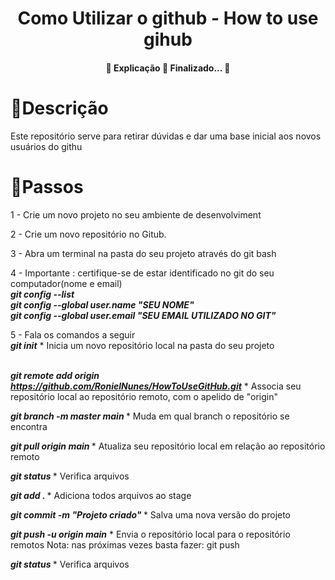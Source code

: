  
<h1 align="center">
  Como Utilizar o github - How to use gihub
</h1>


<h4 align="center">
  🚧  Explicação 🚀 Finalizado...  🚧
</h4>

<h1>
   🚀Descrição
</h1>
<p>
 Este repositório serve para retirar dúvidas e dar uma base inicial aos novos usuários do githu
</p>
 
<h1>
    🎯Passos
</h1>

<p>
1 - Crie um novo projeto no seu ambiente de desenvolviment
</p>

<p>
2 - Crie um novo repositório no Gitub.
</p>

<p>
3 - Abra um terminal na pasta do seu projeto através do git bash
</p>


<p>
4 - Importante : certifique-se de estar identificado no git do seu computador(nome e email) </br>
<b><i>  git config --list</i></b> </br>
<b><i>  git config --global user.name "SEU NOME"</i></b></br>
<b><i>  git config --global user.email "SEU EMAIL UTILIZADO NO GIT"</i></b></br>
</p>

<p>
5 - Fala os comandos a seguir </br>
<b><i>  git init</i></b> * Inicia um novo repositório local na pasta do seu projeto </br></br>

<b><i>  git remote add origin https://github.com/RonielNunes/HowToUseGitHub.git</i></b> * Associa seu repositório  local ao repositório remoto, com o apelido de "origin"</br>

<b><i> git branch -m master main </i></b> * Muda em qual branch o repositório se encontra</br>

<b><i> git pull origin main </i></b> * Atualiza seu repositório local em relação ao repositório remoto</br>

<b><i> git status </i></b> * Verifica arquivos</br>

<b><i> git add . </i></b> * Adiciona todos arquivos ao stage</br>

<b><i> git commit -m "Projeto criado" </i></b> * Salva uma nova versão do projeto</br>

<b><i> git push -u origin main</i></b> * Envia o repositório local para o repositório remotos Nota: nas próximas vezes basta fazer: git push</br>

<b><i> git status </i></b> * Verifica arquivos</br>


</p>
